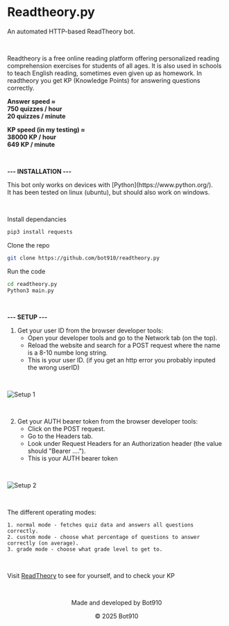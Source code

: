 **Readtheory.py**
=============

An automated HTTP-based ReadTheory bot.

<br />

Readtheory is a free online reading platform offering personalized reading comprehension exercises for students of all ages. It is also used in schools to teach English reading, sometimes even given up as homework.
In readtheory you get KP (Knowledge Points) for answering questions correctly.

**Answer speed ≈ <br>
750 quizzes / hour <br>
20 quizzes / minute**

**KP speed (in my testing) ≈ <br>
38000 KP / hour <br>
649 KP / minute**


<br />

**--- INSTALLATION ---**

<P>This bot only works on devices with [Python](https://www.python.org/). <br>
It has been tested on linux (ubuntu), but should also work on windows.</p>


<br />

Install dependancies
```bash
pip3 install requests
```
Clone the repo
```bash
git clone https://github.com/bot910/readtheory.py
```
Run the code
```bash
cd readtheory.py
Python3 main.py
```

<br />

**--- SETUP ---**
1. Get your user ID from the browser developer tools:
   - Open your developer tools and go to the Network tab (on the top).
   - Reload the website and search for a POST request where the name is a 8-10 numbe long string.
   - This is your user ID.
   (if you get an http error you probably inputed the wrong userID)

<br />

![Setup 1](https://i.ibb.co/QjYg24tt/Additional.png)

<br />

2. Get your AUTH bearer token from the browser developer tools:
   - Click on the POST request.
   - Go to the Headers tab.
   - Look under Request Headers for an Authorization header (the value should "Bearer ....").
   - This is your AUTH bearer token

<br />

![Setup 2](https://i.ibb.co/M5hcVf5L/additional-2.png)

<br />

The different operating modes:
```
1. normal mode - fetches quiz data and answers all questions correctly.
2. custom mode - choose what percentage of questions to answer correctly (on average).
3. grade mode - choose what grade level to get to.
```

<br />

Visit [ReadTheory](https://www.readtheory.org/) to see for yourself, and to check your KP

<br />

<p align="center">Made and developed by Bot910</p> 


<p align="center">© 2025 Bot910</p>

